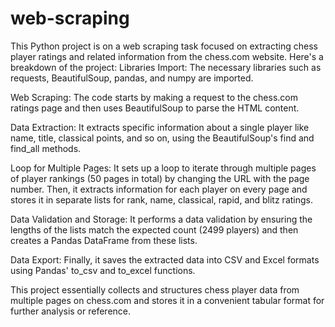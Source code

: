 # web-scraping
This Python project is on a web scraping task focused on extracting chess player ratings and related information from the chess.com website. Here's a breakdown of the project:
Libraries Import:
The necessary libraries such as requests, BeautifulSoup, pandas, and numpy are imported.

Web Scraping:
The code starts by making a request to the chess.com ratings page and then uses BeautifulSoup to parse the HTML content.

Data Extraction:
It extracts specific information about a single player like name, title, classical points, and so on, using the BeautifulSoup's find and find_all methods.

Loop for Multiple Pages:
It sets up a loop to iterate through multiple pages of player rankings (50 pages in total) by changing the URL with the page number. Then, it extracts information for each player on every page and stores it in separate lists for rank, name, classical, rapid, and blitz ratings.

Data Validation and Storage:
It performs a data validation by ensuring the lengths of the lists match the expected count (2499 players) and then creates a Pandas DataFrame from these lists.

Data Export:
Finally, it saves the extracted data into CSV and Excel formats using Pandas' to_csv and to_excel functions.

This project essentially collects and structures chess player data from multiple pages on chess.com and stores it in a convenient tabular format for further analysis or reference.
